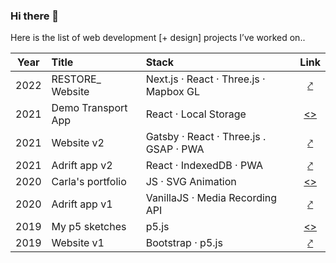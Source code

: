 ### Hi there 👋

Here is the list of web development [+ design] projects I’ve worked on..

| Year | Title | Stack | Link |
|:----:|:----- |:---------- |:----:|
| 2022 | RESTORE_ Website | Next.js · React · Three.js · Mapbox GL | [⤤](https://restore-bremen.space/) |
| 2021 | Demo Transport App | React · Local Storage | [<>](https://github.com/farzadgo/transport-app) |
| 2021 | Website v2 | Gatsby · React · Three.js . GSAP · PWA | [⤤](https://fagosemi.xyz/) |
| 2021 | Adrift app v2 | React · IndexedDB · PWA | [⤤](https://adrift.city/) |
| 2020 | Carla's portfolio | JS · SVG Animation | [<>](https://github.com/farzadgo/carla-anacker) |
| 2020 | Adrift app v1 | VanillaJS · Media Recording API | [⤤](https://farzadgo.github.io/adrift-js) |
| 2019 | My p5 sketches | p5.js | [<>](https://github.com/farzadgo/p5js-works) |
| 2019 | Website v1 | Bootstrap · p5.js | [⤤](https://farzadgo.github.io/v1) |


<!--
**farzadgo/farzadgo** is a ✨ _special_ ✨ repository because its `README.md` (this file) appears on your GitHub profile.

Here are some ideas to get you started:

- 🔭 I’m currently working on ...
- 🌱 I’m currently learning ...
- 👯 I’m looking to collaborate on ...
- 🤔 I’m looking for help with ...
- 💬 Ask me about ...
- 📫 How to reach me: ...
- 😄 Pronouns: ...
- ⚡ Fun fact: ...
-->
